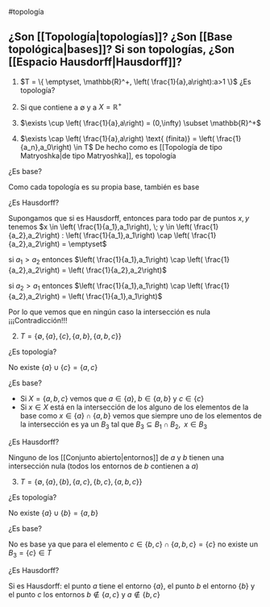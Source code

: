 #topología 

## ¿Son [[Topología|topologías]]? ¿Son [[Base topológica|bases]]? Si son topologías, ¿Son [[Espacio Hausdorff|Hausdorff]]?

1. $T = \{ \emptyset, \mathbb{R}^+, \left( \frac{1}{a},a\right):a>1 \}$
¿Es topología?

1. Si que contiene a $\emptyset$ y a $X = \mathbb{R}^+$
2. $\exists \cup \left( \frac{1}{a},a\right) = (0,\infty) \subset \mathbb{R}^+$
3. $\exists \cap \left( \frac{1}{a},a\right) \text{ (finita)} = \left( \frac{1}{a_n},a_0\right) \in T$
De hecho como es [[Topología de tipo Matryoshka|de tipo Matryoshka]], es topología 

¿Es base?

Como cada topología es su propia base, también es base

¿Es Hausdorff?

Supongamos que si es Hausdorff, entonces para todo par de puntos $x,y$ tenemos $x \in \left( \frac{1}{a_1},a_1\right), \; y \in \left( \frac{1}{a_2},a_2\right) : \left( \frac{1}{a_1},a_1\right) \cap \left( \frac{1}{a_2},a_2\right) = \emptyset$

si $a_1 > a_2$ entonces $\left( \frac{1}{a_1},a_1\right) \cap \left( \frac{1}{a_2},a_2\right) = \left( \frac{1}{a_2},a_2\right)$

si $a_2 > a_1$ entonces $\left( \frac{1}{a_1},a_1\right) \cap \left( \frac{1}{a_2},a_2\right) = \left( \frac{1}{a_1},a_1\right)$

Por lo que vemos que en ningún caso la intersección es nula ¡¡¡Contradicción!!!

2. $T = \{ \emptyset, \{a\}, \{c\}, \{a,b\}, \{a,b,c\} \}$

¿Es topología?

No existe $\{a\} \cup \{c\} = \{a,c\}$

¿Es base?

- Si $X = \{a,b,c\}$ vemos que $a \in \{a\}, \; b \in \{a,b\} \text{ y } c \in \{c\}$ 
- Si $x \in X$ está en la intersección de los alguno de los elementos de la base como $x \in \{a\} \cap \{a,b\}$ vemos que siempre uno de los elementos de la intersección es ya un $B_3$ tal que $B_3 \subseteq B_1 \cap B_2, \;\; x \in B_3$

¿Es Hausdorff?

Ninguno de los [[Conjunto abierto|entornos]] de $a \text{ y } b$ tienen una intersección nula (todos los entornos de $b$ contienen a $a$) 

3. $T = \{\emptyset, \{a\}, \{b\}, \{a,c\}, \{b,c\}, \{a,b,c\} \}$

¿Es topología?

No existe $\{a\} \cup \{b\} = \{a,b\}$

¿Es base?

No es base ya que para el elemento $c \in \{b,c\} \cap \{a,b,c\} = \{c\}$ no existe un $B_3 = \{c\} \in T$

¿Es Hausdorff?

Si es Hausdorff: el punto $a$ tiene el entorno $\{a\}$, el punto $b$ el entorno $\{b\}$ y el punto $c$ los entornos $b \notin \{a,c\}$ y $a \notin \{b,c\}$